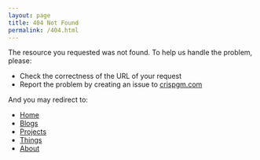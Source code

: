 ```yaml
---
layout: page
title: 404 Not Found
permalink: /404.html
---
```

The resource you requested was not found. To help us handle the problem, please:

* Check the correctness of the URL of your request
* Report the problem by creating an issue to [crispgm.com](https://github.com/crispgm/crispgm.com/issues/new?title=[Report]%20404%20Not%20Found)

And you may redirect to:

* [Home](/)
* [Blogs](/blogs.html)
* [Projects](/projects.html)
* [Things](/things.html)
* [About](/about.html)